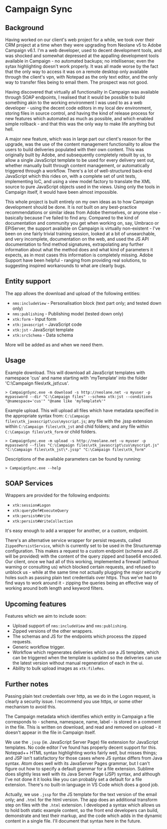# Campaign Sync

## Background

Having worked on our client's web project for a while, we took over their CRM project at a time when they were upgrading from Neolane v5 to Adobe Campaign v6.1. I'm a web developer, used to decent development tools, and was shocked and somewhat depressed at the appalling development tools available in Campaign - no automated backups; no intellisense; even the sytax highlighting doesn't work properly. It was all made worse by the fact that the only way to access it was on a remote desktop only available through the client's vpn, with Notepad as the only text editor, and the only way to transfer files being to email them. The prospect was not good.

Having discovered that virtually all functionality in Campaign was available through SOAP endpoints, I realised that it would be possible to build something akin to the working environment I was used to as a web developer - using the decent code editors in my local dev environment, storing files in source control, and having the kind of release process for new features which automated as much as possible, and which enabled simple rollback - and that this was the only way to make life anything but hell.

A major new feature, which was in large part our client's reason for the upgrade, was the use of the content management functionality to allow the users to build deliveries populated with their own content. This was originally built by Adobe, and subsequently completely rebuilt by us, to allow a single JavaScript template to be used for every delivery sent out, whether manually built through content management, or automatically triggered through a workflow. There's a lot of well-structured back-end JavaScript which this rides on, with a complete set of unit tests, implementing IoC, and using a view model factory to translate the XML source to pure JavaScript objects used in the views. Using only the tools in Campaign itself, it would have been almost impossible.

This whole project is built entirely on my own ideas as to how Campaign development should be done. It is _not_ built on any best-practice recommendations or similar ideas from Adobe themselves, or anyone else - basically because I've failed to find any. Compared to the kind of documentation and community you get when working on, say, Umbraco or EPiServer, the support available on Campaign is virtually non-existent - I've been on one fairly trivial training session, looked at a bit of unsearchable, and very incomplete, documentation on the web, and used the JS API documentation to find method signatures, extrapolating any further information about what the method does and what kind of parameters it expects, as in most cases this information is completely missing. Adobe Support have been helpful - ranging from providing real solutions, to suggesting inspired workarounds to what are clearly bugs.

## Entity support

The app allows the download and upload of the following entities:

- `nms:includeView` - Personalisation block (text part only; and tested down only)
- `nms:publishing` - Publishing model (tested down only)
- `xtk:form` - Input form
- `xtk:javascript` - JavaScript code
- `xtk:jst` - JavaScript template
- `xtk:srcSchema` - Data schema

More will be added as and when we need them.

## Usage

Example download. This will download all JavaScript templates with namespace 'cus' and name starting with 'myTemplate' into the folder 'C:\Campaign files\xtk_jst\cus'.

```
> CampaignSync.exe -m download -s http://neolane.net -u myuser -p mypassword --dir "C:\Campaign files" --schema xtk:jst --conditions "@namespace='cus'" "@name like 'myTemplate%'"
```

Example upload. This will upload all files which have metadata specified in the appropriate syntax from: `C:\Campaign files\xtk_javascript\cus\myscript.js`; any file with the .jssp extension within `C:\Campaign files\xtk_jst` and chid folders; and any file within `C:\Campaign files\xtk_form` or child folders.

```
> CampaignSync.exe -m upload -s http://neolane.net -u myuser -p mypassword --files "C:\Campaign files\xtk_javascript\cus\myscript.js" "C:\Campaign files\xtk_jst\*.jssp" "C:\Campaign files\xtk_form"
```

Descriptions of the available parameters can be found by running:

```
> CampaignSync.exe --help
```

## SOAP Services

Wrappers are provided for the following endpoints:

- `xtk:session#Logon`
- `xtk:queryDef#ExecuteQuery`
- `xtk:persist#Write`
- `xtk:persist#WriteCollection`

It's easy enough to add a wrapper for another, or a custom, endpoint.

There's an alternative service wrapper for persist requests, called `ZippedPersistService`, which is currently set to be used in the Structuremap configuration. This makes a request to a custom endpoint (schema and JS will be provided) with the content of the query zipped and base64 encoded. Our client, once we had all of this working, implemented a firewall (without warning or consulting us) which blocked certain requests, and refused to unblock us - while at the same time not actually plugging the major security holes such as passing plain text credentials over https. Thus we've had to find ways to work around it - zipping the queries being an effective way of working around both length and keyword filters.

## Upcoming features

Features which we aim to include soon:

- Upload support of `nms:includeView` and `nms:publishing`.
- Zipped versions of the other wrappers.
- The schemas and JS for the endpoints which process the zipped requests.
- Generic workflow trigger.
- Workflow which regenerates deliveries which use a JS template, which can be triggered when the template is updated so the deliveries can use the latest version without manual regeneration of each in the ui.
- Ability to bulk upload images as `xtk:fileRes`.

## Further notes

Passing plain text credentials over http, as we do in the Logon request, is clearly a security issue. I recommend you use https, or some other mechanism to avoid this.

The Campaign metadata which identifies which entity in Campaign a file corresponds to - schema, namespace, name, label - is stored in a comment in the file. This is written on download, and read and removed on upload - it doesn't appear in the file in Campaign itself.

We use the `.jssp` (ie. JavaScript Server Page) file extension for JavaScript templates. No code editor I've found has properly decent support for this. Notepad++ HTML syntax highlighting works fairly well, but misses things; and JSP isn't satisfactory for those cases where JS syntax differs from Java syntax. Atom does well with its JavaServer Pages grammar, but I can't figure out how to specify a default grammar for a file extension. Sublime does slightly less well with its Java Server Page (JSP) syntax, and although I've not done it it looks like you can probably set a default for a file extension. There's no built-in language in VS Code which does a good job.

Actually, we use `.jssp` for the JS template for the text version of the email only; and `.html` for the html version. The app does an additional transform step on files with the `.html` extension. I developed a syntax which allows us to hold both static example content, so the front end developers can build, demonstrate and test their markup, and the code which adds in the dynamic content in a single file. I'll document that syntax here in the future.

